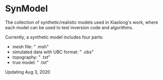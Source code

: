 # SynModel
The collection of synthetic/realistic models used in Xiaolong's work, where each model can be used to test inversion code and algorithms. 

Currently, a synthetic model includes four parts:
 - mesh file: " .msh"
 - simulated data with UBC format: " .obs"
 - topography: " .txt"
 - true model: " .txt"

Updating Aug 3, 2020
